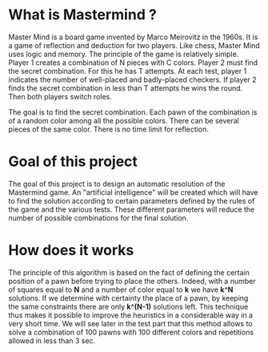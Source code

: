 # What is Mastermind ?
Master Mind is a board game invented by Marco Meirovitz in the 1960s. It is a game of reflection and deduction for two players. Like chess, Master Mind uses logic and memory. The principle of the game is relatively simple. Player 1 creates a combination of N pieces with C colors. Player 2 must find the secret combination. For this he has T attempts. At each test, player 1 indicates the number of well-placed and badly-placed checkers. If player 2 finds the secret combination in less than T attempts he wins the round. Then both players switch roles. 

The goal is to find the secret combination. Each pawn of the combination is of a random color among all the possible colors. There can be several pieces of the same color. There is no time limit for reflection.

# Goal of this project
The goal of this project is to design an automatic resolution of the Mastermind game. An "artificial intelligence" will be created which will have to find the solution according to certain parameters defined by the rules of the game and the various tests. These different parameters will reduce the number of possible combinations for the final solution. 

# How does it works
The principle of this algorithm is based on the fact of defining the certain position of a pawn before trying to place the others. Indeed, with a number of squares equal to **N** and a number of color equal to **k** we have **k^N** solutions. If we determine with certainty the place of a pawn, by keeping the same constraints there are only **k^(N-1)** solutions left. This technique thus makes it possible to improve the heuristics in a considerable way in a very short time. We will see later in the test part that this method allows to solve a combination of 100 pawns with 100 different colors and repetitions allowed in less than 3 sec.
